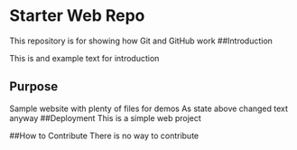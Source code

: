 # Starter Web Repo

This repository is for showing how Git and GitHub work
##Introduction

This is and example text for introduction

## Purpose

Sample website with plenty of files for demos
As state above changed text anyway
##Deployment
This is a simple web project

##How to Contribute
There is no way to contribute